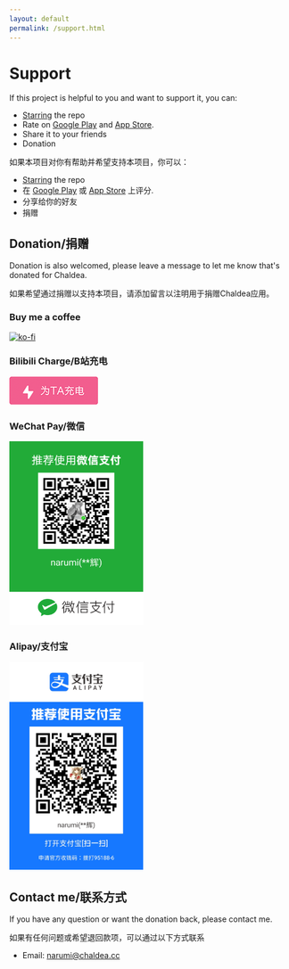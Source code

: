 ```yaml
---
layout: default
permalink: /support.html
---
```


# Support

If this project is helpful to you and want to support it, you can:
- [Starring](https://github.com/chaldea-center/chaldea/stargazers) the repo
- Rate on [Google Play](https://play.google.com/store/apps/details?id=cc.narumi.chaldea) and [App Store](https://apps.apple.com/us/app/chaldea/id1548713491?itsct=apps_box&itscg=30200).
- Share it to your friends
- Donation

如果本项目对你有帮助并希望支持本项目，你可以：
- [Starring](https://github.com/chaldea-center/chaldea/stargazers) the repo
- 在 [Google Play](https://play.google.com/store/apps/details?id=cc.narumi.chaldea) 或 [App Store](https://apps.apple.com/us/app/chaldea/id1548713491?itsct=apps_box&itscg=30200) 上评分.
- 分享给你的好友
- 捐赠

## Donation/捐赠
Donation is also welcomed, please leave a message to let me know that's donated for Chaldea.

如果希望通过捐赠以支持本项目，请添加留言以注明用于捐赠Chaldea应用。

### Buy me a coffee
[![ko-fi](https://ko-fi.com/img/githubbutton_sm.svg)](https://ko-fi.com/G2G152BDO)

### Bilibili Charge/B站充电
[![Bilibili Charge](img/bilicharge.png)](https://space.bilibili.com/3785253)

### WeChat Pay/微信
<img src="img/wechat_pay.jpg" alt="Wechat Pay" width="240px"/>

### Alipay/支付宝
<img src="img/alipay.jpg" alt="Alipay" width="240px"/>

## Contact me/联系方式
If you have any question or want the donation back, please contact me.

如果有任何问题或希望退回款项，可以通过以下方式联系

- Email: [narumi@chaldea.cc](mailto:narumi@chaldea.cc)
